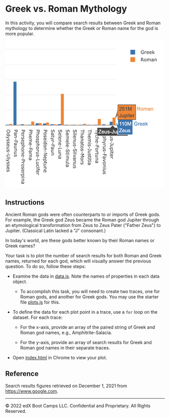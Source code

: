 # Greek vs. Roman Mythology

In this activity, you will compare search results between Greek and Roman mythology to determine whether the Greek or Roman name for the god is more popular.

![Gods Search Results](Images/plot.png)

## Instructions

Ancient Roman gods were often counterparts to or imports of Greek gods. For example, the Greek god Zeus became the Roman god Jupiter through an etymological transformation from Zeus to Zeus Pater ("Father Zeus") to Jupiter. (Classical Latin lacked a "J" consonant.)

In today's world, are these gods better known by their Roman names or Greek names?

Your task is to plot the number of search results for both Roman and Greek names, returned for each god, which will visually answer the previous question. To do so, follow these steps:

* Examine the data in [data.js](Unsolved/data.js). Note the names of properties in each data object.

  * To accomplish this task, you will need to create two traces, one for Roman gods, and another for Greek gods. You may use the starter file [plots.js](Unsolved/plots.js) for this.

* To define the data for each plot point in a trace, use a `for` loop on the dataset. For each trace:

  * For the x-axis, provide an array of the paired string of Greek and Roman god names, e.g., Amphitrite-Salacia.

  * For the y-axis, provide an array of search results for Greek and Roman god names in their separate traces.

* Open [index.html](Unsolved/index.html) in Chrome to view your plot.

## Reference

Search results figures retrieved on December 1, 2021 from https://www.google.com.

---

© 2022 edX Boot Camps LLC. Confidential and Proprietary. All Rights Reserved.
